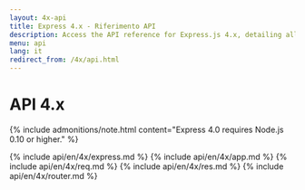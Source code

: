 ```yaml
---
layout: 4x-api
title: Express 4.x - Riferimento API
description: Access the API reference for Express.js 4.x, detailing all modules, methods, and properties for building web applications with this version.
menu: api
lang: it
redirect_from: /4x/api.html
---
```


<div id="api-doc" markdown="1">

  <h1>API 4.x</h1>

{% include admonitions/note.html content="Express 4.0 requires Node.js 0.10 or higher." %}

{% include api/en/4x/express.md %}
{% include api/en/4x/app.md %}
{% include api/en/4x/req.md %}
{% include api/en/4x/res.md %}
{% include api/en/4x/router.md %}

</div>
